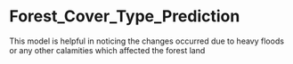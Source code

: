 # Forest_Cover_Type_Prediction
This model is helpful in noticing the changes occurred due to heavy floods or any other calamities which affected the forest land
